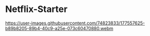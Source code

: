 # Netflix-Starter

https://user-images.githubusercontent.com/74823833/177557625-b89b8205-89b4-40c9-a25e-073c60470880.webm
